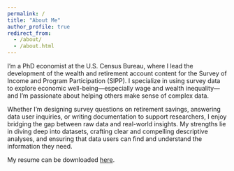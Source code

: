 ```yaml
---
permalink: /
title: "About Me"
author_profile: true
redirect_from: 
  - /about/
  - /about.html
---
```


I’m a PhD economist at the U.S. Census Bureau, where I lead the development of the wealth and retirement account content for the Survey of Income and Program Participation (SIPP). I specialize in using survey data to explore economic well-being—especially wage and wealth inequality—and I’m passionate about helping others make sense of complex data.

Whether I’m designing survey questions on retirement savings, answering data user inquiries, or writing documentation to support researchers, I enjoy bridging the gap between raw data and real-world insights. My strengths lie in diving deep into datasets, crafting clear and compelling descriptive analyses, and ensuring that data users can find and understand the information they need.

My resume can be downloaded [here](/files/bdsullivan_resume_2025.04.25.pdf). 
